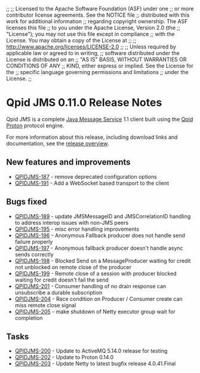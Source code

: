 ;;
;; Licensed to the Apache Software Foundation (ASF) under one
;; or more contributor license agreements.  See the NOTICE file
;; distributed with this work for additional information
;; regarding copyright ownership.  The ASF licenses this file
;; to you under the Apache License, Version 2.0 (the
;; "License"); you may not use this file except in compliance
;; with the License.  You may obtain a copy of the License at
;; 
;;   http://www.apache.org/licenses/LICENSE-2.0
;; 
;; Unless required by applicable law or agreed to in writing,
;; software distributed under the License is distributed on an
;; "AS IS" BASIS, WITHOUT WARRANTIES OR CONDITIONS OF ANY
;; KIND, either express or implied.  See the License for the
;; specific language governing permissions and limitations
;; under the License.
;;

# Qpid JMS 0.11.0 Release Notes

Qpid JMS is a complete [Java Message Service][jms] 1.1 client built
using the [Qpid Proton]({{site_url}}/proton/index.html) protocol
engine.

For more information about this release, including download links and
documentation, see the [release overview](index.html).

[jms]: http://en.wikipedia.org/wiki/Java_Message_Service


## New features and improvements

 - [QPIDJMS-187](https://issues.apache.org/jira/browse/QPIDJMS-187) - remove deprecated configuration options
 - [QPIDJMS-191](https://issues.apache.org/jira/browse/QPIDJMS-191) - Add a WebSocket based transport to the client

## Bugs fixed

 - [QPIDJMS-189](https://issues.apache.org/jira/browse/QPIDJMS-189) - update JMSMessageID and JMSCorrelationID handling to address interop issues with non-JMS peers
 - [QPIDJMS-195](https://issues.apache.org/jira/browse/QPIDJMS-195) - misc error handling improvements
 - [QPIDJMS-196](https://issues.apache.org/jira/browse/QPIDJMS-196) - Anonymous Fallback producer does not handle send failure properly
 - [QPIDJMS-197](https://issues.apache.org/jira/browse/QPIDJMS-197) - Anonymous fallback producer doesn't handle async sends correctly
 - [QPIDJMS-198](https://issues.apache.org/jira/browse/QPIDJMS-198) - Blocked Send on a MessageProducer waiting for credit not unblocked on remote close of the producer
 - [QPIDJMS-199](https://issues.apache.org/jira/browse/QPIDJMS-199) - Remote close of a session with producer blocked waiting for credit doesn't fail the send
 - [QPIDJMS-201](https://issues.apache.org/jira/browse/QPIDJMS-201) - Consumer handling of no drain response can unsubscribe a durable subscription
 - [QPIDJMS-204](https://issues.apache.org/jira/browse/QPIDJMS-204) - Race condition on Producer / Consumer create can miss remote close signal
 - [QPIDJMS-205](https://issues.apache.org/jira/browse/QPIDJMS-205) - make shutdown of Netty executor group wait for completion

## Tasks

 - [QPIDJMS-200](https://issues.apache.org/jira/browse/QPIDJMS-200) - Update to ActiveMQ 5.14.0 release for testing
 - [QPIDJMS-202](https://issues.apache.org/jira/browse/QPIDJMS-202) - Update to Proton 0.14.0
 - [QPIDJMS-203](https://issues.apache.org/jira/browse/QPIDJMS-203) - Update Netty to latest bugfix release 4.0.41.Final
